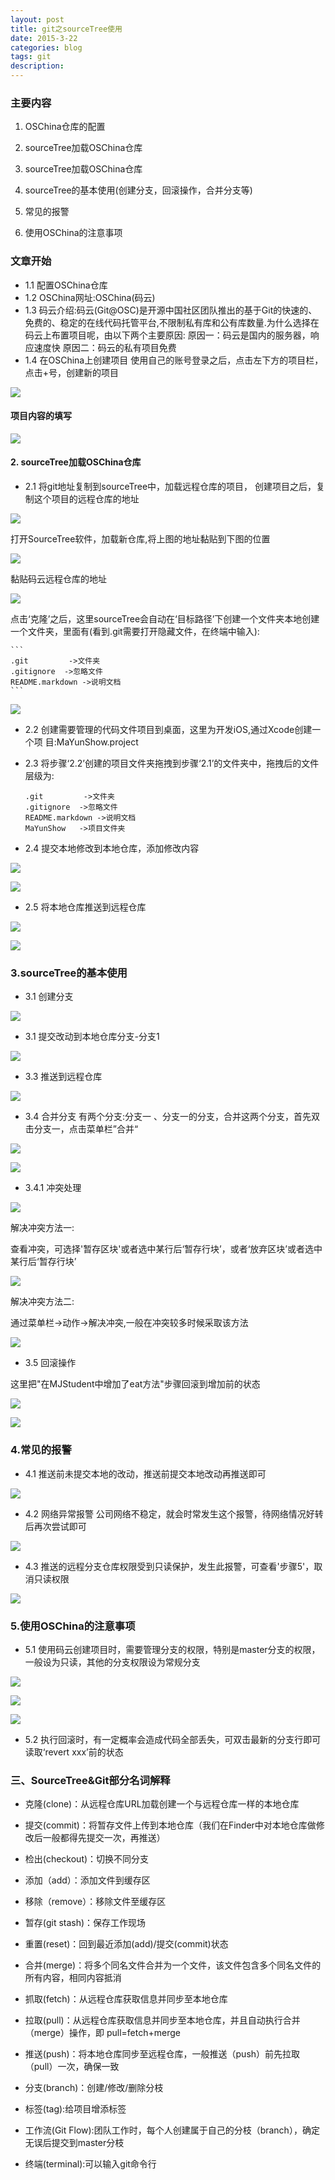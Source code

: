 ```yaml
---
layout: post
title: git之sourceTree使用
date: 2015-3-22
categories: blog
tags: git
description: 
---
```

### 主要内容

1. OSChina仓库的配置

2. sourceTree加载OSChina仓库

2. sourceTree加载OSChina仓库

3. sourceTree的基本使用(创建分支，回滚操作，合并分支等)

4. 常见的报警

5. 使用OSChina的注意事项

### 文章开始

* 1.1 配置OSChina仓库
* 1.2 OSChina网址:OSChina(码云)
* 1.3 码云介绍:码云(Git@OSC)是开源中国社区团队推出的基于Git的快速的、免费的、稳定的在线代码托管平台,不限制私有库和公有库数量.为什么选择在码云上布置项目呢，由以下两个主要原因:
原因一：码云是国内的服务器，响应速度快
原因二：码云的私有项目免费
* 1.4 在OSChina上创建项目
使用自己的账号登录之后，点击左下方的项目栏，点击+号，创建新的项目


![](http://opevtrwe5.bkt.clouddn.com/2979388-503a1871b916ef12.png)

#### 项目内容的填写
![](http://opevtrwe5.bkt.clouddn.com/2979388-ec4cd64ba7ea4eb5.png)




#### 2. sourceTree加载OSChina仓库
* 2.1  将git地址复制到sourceTree中，加载远程仓库的项目，
创建项目之后，复制这个项目的远程仓库的地址

![](http://opevtrwe5.bkt.clouddn.com/2979388-5a9fa0e4c3be6cd6.png)

打开SourceTree软件，加载新仓库,将上图的地址黏贴到下图的位置

![](http://opevtrwe5.bkt.clouddn.com/2979388-b174d7af683868d3.png)

黏贴码云远程仓库的地址

![](http://opevtrwe5.bkt.clouddn.com/2979388-6baf5f74f646f7ed.png)



点击‘克隆’之后，这里sourceTree会自动在‘目标路径’下创建一个文件夹本地创建一个文件夹，里面有(看到.git需要打开隐藏文件，在终端中输入):

	```
	.git         ->文件夹
	.gitignore  ->忽略文件
	README.markdown ->说明文档
	```



![](http://opevtrwe5.bkt.clouddn.com/2979388-f807d8d051d9d32f.png )

* 2.2 创建需要管理的代码文件项目到桌面，这里为开发iOS,通过Xcode创建一个项
目:MaYunShow.project

* 2.3 将步骤‘2.2’创建的项目文件夹拖拽到步骤‘2.1’的文件夹中，拖拽后的文件层级为:
	```
	.git         ->文件夹
	.gitignore  ->忽略文件
	README.markdown ->说明文档
	MaYunShow   ->项目文件夹
	```
* 2.4 提交本地修改到本地仓库，添加修改内容

![](http://opevtrwe5.bkt.clouddn.com/2979388-0e9a4dad12798ee5.png )

![](http://opevtrwe5.bkt.clouddn.com/2979388-1644b95f73dfa030.png )

* 2.5 将本地仓库推送到远程仓库


![](http://opevtrwe5.bkt.clouddn.com/2979388-1f0fe991ecf6ae56.png)

![](http://opevtrwe5.bkt.clouddn.com/2979388-9d10f605c4ae6df6.png )

### 3.sourceTree的基本使用

* 3.1 创建分支


![](http://opevtrwe5.bkt.clouddn.com/2979388-b982bbb0ec964a46.png)

* 3.1 提交改动到本地仓库分支-分支1

![](http://opevtrwe5.bkt.clouddn.com/2979388-33e92f49ea83ab65.png )

* 3.3 推送到远程仓库


![](http://opevtrwe5.bkt.clouddn.com/2979388-c3cc24b178a45722.png )

* 3.4 合并分支
有两个分支:分支一 、分支一的分支，合并这两个分支，首先双击分支一，点击菜单栏”合并“

![](http://opevtrwe5.bkt.clouddn.com/2979388-a92a5295bee679bb.png )

![](http://opevtrwe5.bkt.clouddn.com/2979388-4dcf590292d160cb.png )

* 3.4.1 冲突处理

![](http://opevtrwe5.bkt.clouddn.com/2979388-1d77fcbbfbb5ff3d.png )

解决冲突方法一:

查看冲突，可选择'暂存区块'或者选中某行后‘暂存行块’，或者‘放弃区块’或者选中某行后‘暂存行块’


![](http://opevtrwe5.bkt.clouddn.com/2979388-614d045f06d41ca3.png)

解决冲突方法二:

通过菜单栏->动作->解决冲突,一般在冲突较多时候采取该方法


![](http://opevtrwe5.bkt.clouddn.com/2979388-9f5579756425e4aa.png )

* 3.5 回滚操作

这里把"在MJStudent中增加了eat方法"步骤回滚到增加前的状态

![](http://opevtrwe5.bkt.clouddn.com/2979388-e2ebf3ce4a3e9ed4.png )

![](http://opevtrwe5.bkt.clouddn.com/2979388-dbe3633f8702481d.png )

### 4.常见的报警
* 4.1 推送前未提交本地的改动，推送前提交本地改动再推送即可

![](http://opevtrwe5.bkt.clouddn.com/2979388-5a39424c5522d400.png )

* 4.2 网络异常报警
公司网络不稳定，就会时常发生这个报警，待网络情况好转后再次尝试即可

![](http://opevtrwe5.bkt.clouddn.com/2979388-8f53989ef2e9f1a4.png )

* 4.3 推送的远程分支仓库权限受到只读保护，发生此报警，可查看'步骤5'，取消只读权限

![](http://opevtrwe5.bkt.clouddn.com/2979388-c56cfae9bc8c395b.png )

### 5.使用OSChina的注意事项
* 5.1 使用码云创建项目时，需要管理分支的权限，特别是master分支的权限，一般设为只读，其他的分支权限设为常规分支

![](http://opevtrwe5.bkt.clouddn.com/2979388-21d29e8171dafb4a.png )

![](http://opevtrwe5.bkt.clouddn.com/2979388-57fd2f1bb858b615.png )

![](http://opevtrwe5.bkt.clouddn.com/2979388-79a03e3dbd8fb330.png )

* 5.2 执行回滚时，有一定概率会造成代码全部丢失，可双击最新的分支行即可读取‘revert xxx’前的状态


### 三、SourceTree&Git部分名词解释

* 克隆(clone)：从远程仓库URL加载创建一个与远程仓库一样的本地仓库

* 提交(commit)：将暂存文件上传到本地仓库（我们在Finder中对本地仓库做修改后一般都得先提交一次，再推送）

* 检出(checkout)：切换不同分支

* 添加（add）：添加文件到缓存区

* 移除（remove）：移除文件至缓存区

* 暂存(git stash)：保存工作现场

* 重置(reset)：回到最近添加(add)/提交(commit)状态

* 合并(merge)：将多个同名文件合并为一个文件，该文件包含多个同名文件的所有内容，相同内容抵消

* 抓取(fetch)：从远程仓库获取信息并同步至本地仓库

* 拉取(pull)：从远程仓库获取信息并同步至本地仓库，并且自动执行合并（merge）操作，即 
pull=fetch+merge
* 推送(push)：将本地仓库同步至远程仓库，一般推送（push）前先拉取（pull）一次，确保一致

* 分支(branch)：创建/修改/删除分枝

* 标签(tag):给项目增添标签

* 工作流(Git Flow):团队工作时，每个人创建属于自己的分枝（branch），确定无误后提交到master分枝

* 终端(terminal):可以输入git命令行

